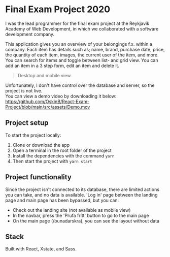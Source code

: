 # Final Exam Project 2020
I was the lead programmer for the final exam project at the Reykjavik Academy of Web Development, in which we collaborated with a software development company.<br>

This application gives you an overview of your belongings f.x. within a company. Each item has details such as; name, brand, purchase date, price, the quantity of each item, images, the current user of the item, and more. You can search for items and toggle between list- and grid view. You can add an item in a 3 step form, edit an item and delete it.<br> 
> Desktop and mobile view.<br>

Unfortunately, I don't have control over the database and server, so the project is not live. <br>
You can view a demo video by downloading it below:
https://github.com/OskinB/React-Exam-Project/blob/main/src/assets/Demo.mov

## Project setup
To start the project locally: 
  1. Clone or download the app
  2. Open a terminal in the root folder of the project
  3. Install the dependencies with the command `yarn`
  4. Then start the project with `yarn start`

## Project functionality
Since the project isn't connected to its database, there are limited actions you can take, and no data is available. 'Log in' page between the landing page and main page has been bypassed, but you can:
  * Check out the landing site (not available as mobile view)
  * In the navbar, press the 'Prufa frítt' button to go to the main page
  * On the main page (/bunadarskra), you can see the layout without data

## Stack
Built with React, Xstate, and Sass.
